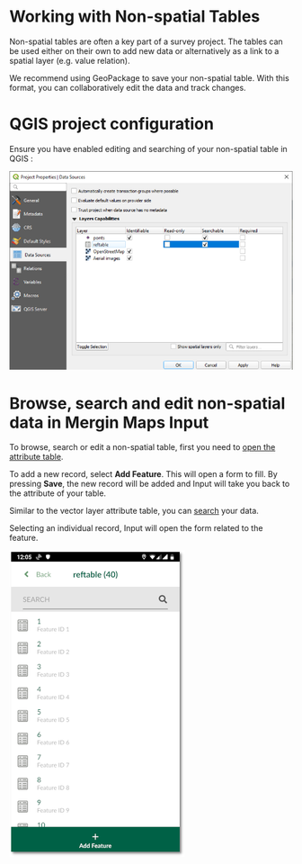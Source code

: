 # Working with Non-spatial Tables

Non-spatial tables are often a key part of a survey project. The tables can be used either on their own to add new data or alternatively as a link to a spatial layer (e.g. value relation).

We recommend using GeoPackage to save your non-spatial table. With this format, you can collaboratively edit the data and track changes.

# QGIS project configuration

Ensure you have enabled editing and searching of your non-spatial table in QGIS <QGISHelp ver="3.10" link="user_manual/introduction/qgis_configuration.html?highlight=properties#data-sources-properties" text="QGIS project" />:

![browse_enable](./qgis_nonspatial_properties.png)

# Browse, search and edit non-spatial data in Mergin Maps Input

To browse, search or edit a non-spatial table, first you need to [open the attribute table](../gis/enable_browsing.md).

To add a new record, select **Add Feature**. This will open a form to fill. By pressing **Save**, the new record will be added and Input will take you back to the attribute of your table.

Similar to the vector layer attribute table, you can [search](../gis/search_data.md) your data.

Selecting an individual record, Input will open the form related to the feature.

![display_name](./input_nonspatial_data.png)
